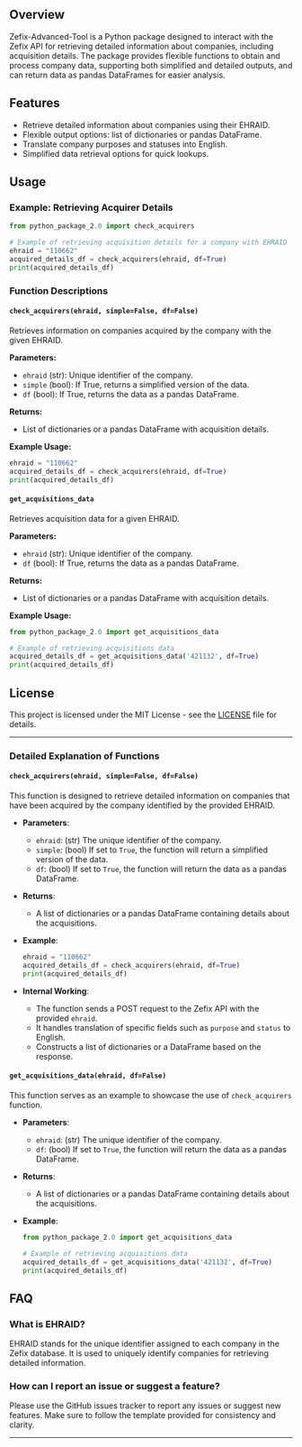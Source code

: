 ## Overview

Zefix-Advanced-Tool is a Python package designed to interact with the Zefix API for retrieving detailed information about companies, including acquisition details. The package provides flexible functions to obtain and process company data, supporting both simplified and detailed outputs, and can return data as pandas DataFrames for easier analysis.

## Features

- Retrieve detailed information about companies using their EHRAID.
- Flexible output options: list of dictionaries or pandas DataFrame.
- Translate company purposes and statuses into English.
- Simplified data retrieval options for quick lookups.


## Usage

### Example: Retrieving Acquirer Details

```python
from python_package_2.0 import check_acquirers

# Example of retrieving acquisition details for a company with EHRAID '110662'
ehraid = "110662"
acquired_details_df = check_acquirers(ehraid, df=True)
print(acquired_details_df)
```

### Function Descriptions

#### `check_acquirers(ehraid, simple=False, df=False)`

Retrieves information on companies acquired by the company with the given EHRAID.

**Parameters:**
- `ehraid` (str): Unique identifier of the company.
- `simple` (bool): If True, returns a simplified version of the data.
- `df` (bool): If True, returns the data as a pandas DataFrame.

**Returns:**
- List of dictionaries or a pandas DataFrame with acquisition details.

**Example Usage:**

```python
ehraid = "110662"
acquired_details_df = check_acquirers(ehraid, df=True)
print(acquired_details_df)
```

#### `get_acquisitions_data`

Retrieves acquisition data for a given EHRAID.

**Parameters:**
- `ehraid` (str): Unique identifier of the company.
- `df` (bool): If True, returns the data as a pandas DataFrame.

**Returns:**
- List of dictionaries or a pandas DataFrame with acquisition details.

**Example Usage:**

```python
from python_package_2.0 import get_acquisitions_data

# Example of retrieving acquisitions data
acquired_details_df = get_acquisitions_data('421132', df=True)
print(acquired_details_df)
```


## License

This project is licensed under the MIT License - see the [LICENSE](LICENSE) file for details.

---

### Detailed Explanation of Functions

#### `check_acquirers(ehraid, simple=False, df=False)`

This function is designed to retrieve detailed information on companies that have been acquired by the company identified by the provided EHRAID.

- **Parameters**:
  - `ehraid`: (str) The unique identifier of the company.
  - `simple`: (bool) If set to `True`, the function will return a simplified version of the data.
  - `df`: (bool) If set to `True`, the function will return the data as a pandas DataFrame.

- **Returns**:
  - A list of dictionaries or a pandas DataFrame containing details about the acquisitions.

- **Example**:
  ```python
  ehraid = "110662"
  acquired_details_df = check_acquirers(ehraid, df=True)
  print(acquired_details_df)
  ```

- **Internal Working**:
  - The function sends a POST request to the Zefix API with the provided `ehraid`.
  - It handles translation of specific fields such as `purpose` and `status` to English.
  - Constructs a list of dictionaries or a DataFrame based on the response.

#### `get_acquisitions_data(ehraid, df=False)`

This function serves as an example to showcase the use of `check_acquirers` function.

- **Parameters**:
  - `ehraid`: (str) The unique identifier of the company.
  - `df`: (bool) If set to `True`, the function will return the data as a pandas DataFrame.

- **Returns**:
  - A list of dictionaries or a pandas DataFrame containing details about the acquisitions.

- **Example**:
  ```python
  from python_package_2.0 import get_acquisitions_data

  # Example of retrieving acquisitions data
  acquired_details_df = get_acquisitions_data('421132', df=True)
  print(acquired_details_df)
  ```

## FAQ

### What is EHRAID?

EHRAID stands for the unique identifier assigned to each company in the Zefix database. It is used to uniquely identify companies for retrieving detailed information.


### How can I report an issue or suggest a feature?

Please use the GitHub issues tracker to report any issues or suggest new features. Make sure to follow the template provided for consistency and clarity.

---
